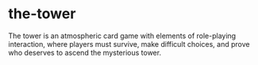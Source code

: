 # the-tower
The tower is an atmospheric card game with elements of role-playing interaction, where players must survive, make difficult choices, and prove who deserves to ascend the mysterious tower.
